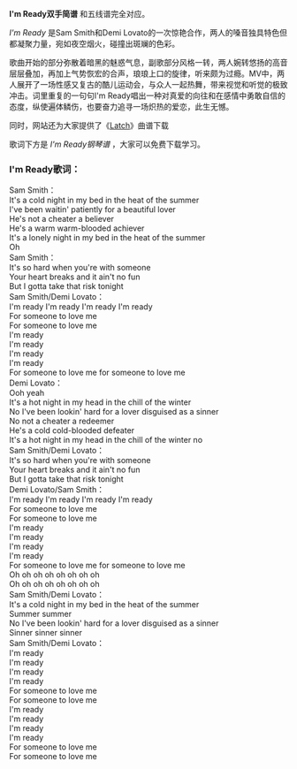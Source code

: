 

**I'm Ready双手简谱** 和五线谱完全对应。

_I'm Ready_ 是Sam Smith和Demi Lovato的一次惊艳合作，两人的嗓音独具特色但都凝聚力量，宛如夜空烟火，碰撞出斑斓的色彩。

歌曲开始的部分弥散着暗黑的魅惑气息，副歌部分风格一转，两人婉转悠扬的高音层层叠加，再加上气势恢宏的合声，琅琅上口的旋律，听来颇为过瘾。MV中，两人展开了一场性感又复古的酷儿运动会，与众人一起热舞，带来视觉和听觉的极致冲击。词里重复的一句句I'm
Ready唱出一种对真爱的向往和在感情中勇敢自信的态度，纵使遍体鳞伤，也要奋力追寻一场炽热的爱恋，此生无憾。

同时，网站还为大家提供了《[Latch](Music-4078-Latch-Disclosure-Sam-Smith.html "Latch")》曲谱下载

歌词下方是 _I'm Ready钢琴谱_ ，大家可以免费下载学习。

### I'm Ready歌词：

Sam Smith：  
It's a cold night in my bed in the heat of the summer  
I've been waitin' patiently for a beautiful lover  
He's not a cheater a believer  
He's a warm warm-blooded achiever  
It's a lonely night in my bed in the heat of the summer  
Oh  
Sam Smith：  
It's so hard when you're with someone  
Your heart breaks and it ain't no fun  
But I gotta take that risk tonight  
Sam Smith/Demi Lovato：  
I'm ready I'm ready I'm ready I'm ready  
For someone to love me  
For someone to love me  
I'm ready  
I'm ready  
I'm ready  
I'm ready  
For someone to love me for someone to love me  
Demi Lovato：  
Ooh yeah  
It's a hot night in my head in the chill of the winter  
No I've been lookin' hard for a lover disguised as a sinner  
No not a cheater a redeemer  
He's a cold cold-blooded defeater  
It's a hot night in my head in the chill of the winter no  
Sam Smith/Demi Lovato：  
It's so hard when you're with someone  
Your heart breaks and it ain't no fun  
But I gotta take that risk tonight  
Demi Lovato/Sam Smith：  
I'm ready I'm ready I'm ready I'm ready  
For someone to love me  
For someone to love me  
I'm ready  
I'm ready  
I'm ready  
I'm ready  
For someone to love me for someone to love me  
Oh oh oh oh oh oh oh oh  
Oh oh oh oh oh oh oh oh  
Sam Smith/Demi Lovato：  
It's a cold night in my bed in the heat of the summer  
Summer summer  
No I've been lookin' hard for a lover disguised as a sinner  
Sinner sinner sinner  
Sam Smith/Demi Lovato：  
I'm ready  
I'm ready  
I'm ready  
I'm ready  
For someone to love me  
For someone to love me  
I'm ready  
I'm ready  
I'm ready  
I'm ready  
For someone to love me  
For someone to love me

